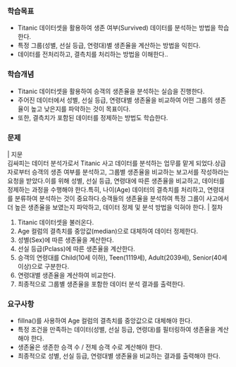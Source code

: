 ### 학습목표
- Titanic 데이터셋을 활용하여 생존 여부(Survived) 데이터를 분석하는 방법을 학습한다.
- 특정 그룹(성별, 선실 등급, 연령대)별 생존율을 계산하는 방법을 익힌다.
- 데이터를 전처리하고, 결측치를 처리하는 방법을 이해한다.. 

### 학습개념
- Titanic 데이터셋을 활용하여 승객의 생존율을 분석하는 실습을 진행한다.
- 주어진 데이터에서 성별, 선실 등급, 연령대별 생존율을 비교하여 어떤 그룹의 생존율이 높고 낮은지를 파악하는 것이 목표이다.
- 또한, 결측치가 포함된 데이터를 정제하는 방법도 학습한다.    

### 문제
| 지문  
김싸피는 데이터 분석가로서 Titanic 사고 데이터를 분석하는 업무를 맡게 되었다.상급자로부터 승객의 생존 여부를 분석하고, 그룹별 생존율을 비교하는 보고서를 작성하라는 요청을 받았다.이를 위해 성별, 선실 등급, 연령대에 따른 생존율을 비교하고, 데이터를 정제하는 과정을 수행해야 한다.특히, 나이(Age) 데이터의 결측치를 처리하고, 연령대를 분류하여 분석하는 것이 중요하다.승객들의 생존율을 분석하여 특정 그룹이 사고에서 더 높은 생존율을 보였는지 파악하고, 데이터 정제 및 분석 방법을 익혀야 한다.
| 절차     
1. Titanic 데이터셋을 불러온다.
2. Age 컬럼의 결측치를 중앙값(median)으로 대체하여 데이터 정제한다.
3. 성별(Sex)에 따른 생존율을 계산한다.
4. 선실 등급(Pclass)에 따른 생존율을 계산한다.
5. 승객의 연령대를 Child(10세 이하), Teen(1119세), Adult(2039세), Senior(40세 이상)으로 구분한다.
6. 연령대별 생존율을 계산하여 비교한다.
7. 최종적으로 그룹별 생존율을 포함한 데이터 분석 결과를 출력한다.  

### 요구사항
- fillna()를 사용하여 Age 컬럼의 결측치를 중앙값으로 대체해야 한다.
- 특정 조건을 만족하는 데이터(성별, 선실 등급, 연령대)를 필터링하여 생존율을 계산해야 한다.
- 생존율은 생존한 승객 수 / 전체 승객 수로 계산해야 한다.
- 최종적으로 성별, 선실 등급, 연령대별 생존율을 비교하는 결과를 출력해야 한다.
  